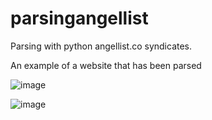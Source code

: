 # parsingangellist
Parsing with python angellist.co syndicates. 

An example of a website that has been parsed

![image](https://user-images.githubusercontent.com/88803524/175028533-8f3b5140-ca9d-4421-89ca-165bdaad75a0.png)

![image](https://user-images.githubusercontent.com/88803524/175028618-c1248089-e45d-4272-8216-4e74ad20e871.png)
